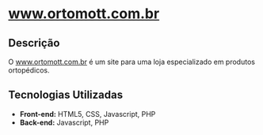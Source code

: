 # www.ortomott.com.br

## Descrição
O www.ortomott.com.br é um site para uma loja especializado em produtos ortopédicos.

## Tecnologias Utilizadas
* **Front-end:** HTML5, CSS, Javascript, PHP
* **Back-end:** Javascript, PHP

